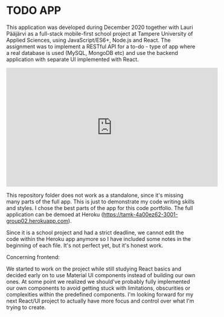 # TODO APP

This application was developed during December 2020 together with Lauri Pääjärvi as a full-stack mobile-first school project at Tampere University of Applied Sciences, using JavaScript/ES6+, Node.js and React. The assignment was to implement a RESTful API for a to-do - type of app where a real database is used (MySQL, MongoDB etc) and use the backend application with separate UI implemented with React.

<iframe width="560" height="315" src="https://www.youtube.com/embed/vlnJAyBThpk" frameborder="0" allow="accelerometer; autoplay; clipboard-write; encrypted-media; gyroscope; picture-in-picture" allowfullscreen></iframe>

This repository folder does not work as a standalone, since it's missing many parts of the full app. This is just to demonstrate my code writing skills and styles. I chose the best parts of the app for this code portfolio. The full application can be demoed at Heroku (https://tamk-4a00ez62-3001-group02.herokuapp.com).

Since it is a school project and had a strict deadline, we cannot edit the code within the Heroku app anymore so I have included some notes in the beginning of each file. It's not perfect yet, but it's honest work.

Concerning frontend:

We started to work on the project while still studying React basics and decided early on to use Material UI components instead of building our own ones. At some point we realized we should've probably fully implemented our own components to avoid getting stuck with limitations, obscurities or complexities within the predefined components. I'm looking forward for my next React/UI project to actually have more focus and control over what I'm trying to create.

